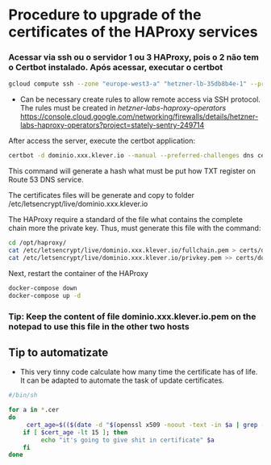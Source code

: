 # Procedure to upgrade of the certificates of the HAProxy services

### Acessar via ssh ou o servidor 1 ou 3 HAProxy, pois o 2 não tem o Certbot instalado. Após acessar, executar o certbot

```bash
gcloud compute ssh --zone "europe-west3-a" "hetzner-lb-35db8b4e-1" --project "stately-sentry-249714"
```

- Can be necessary create rules to allow remote access via SSH protocol. The rules must be created in *hetzner-labs-haproxy-operators*
https://console.cloud.google.com/networking/firewalls/details/hetzner-labs-haproxy-operators?project=stately-sentry-249714

After access the server, execute the certbot application:

```bash
certbot -d dominio.xxx.klever.io --manual --preferred-challenges dns certonly
```

This command will generate a hash what must be put how TXT register on Route 53 DNS service.

The certificates files will be generate and copy to folder /etc/letsencrypt/live/dominio.xxx.klever.io

The HAProxy require a standard of the file what contains the complete chain more the private key. Thus, must generate this file with the command:

```bash
cd /opt/haproxy/
cat /etc/letsencrypt/live/dominio.xxx.klever.io/fullchain.pem > certs/dominio.xxx.klever.io.pem
cat /etc/letsencrypt/live/dominio.xxx.klever.io/privkey.pem >> certs/dominio.xxx.klever.io.pem
```

Next, restart the container of the HAProxy

```bash
docker-compose down
docker-compose up -d
```

### Tip: Keep the content of file dominio.xxx.klever.io.pem on the notepad to use this file in the other two hosts
 

## Tip to automatizate

- This very tinny code calculate how many time the certificate has of life. It can be adapted to automate the task of update certificates.

```bash
#/bin/sh

for a in *.cer
do
     cert_age=$(($(date -d "$(openssl x509 -noout -text -in $a | grep -i "not after"|awk -F ' : ' '{print $2}')" +%j) - $(date '+%j')))
    if [ $cert_age -lt 15 ]; then
         echo "it's going to give shit in certificate" $a
    fi
done
 ```
